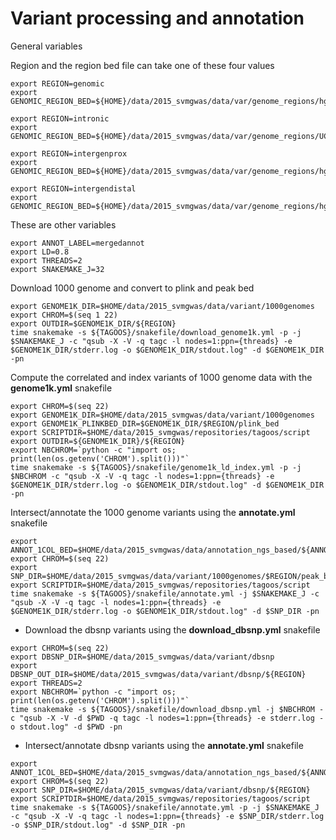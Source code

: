 # Variant  processing and annotation

General variables

Region and the region bed file can take one of these four values

~~~
export REGION=genomic
export GENOMIC_REGION_BED=${HOME}/data/2015_svmgwas/data/var/genome_regions/hg19.bed
~~~

~~~
export REGION=intronic
export GENOMIC_REGION_BED=${HOME}/data/2015_svmgwas/data/var/genome_regions/UCSC_hg19_intronsUTRexons.bed
~~~

~~~
export REGION=intergenprox
export GENOMIC_REGION_BED=${HOME}/data/2015_svmgwas/data/var/genome_regions/hg19_intergenic_proximal.bed
~~~

~~~
export REGION=intergendistal
export GENOMIC_REGION_BED=${HOME}/data/2015_svmgwas/data/var/genome_regions/hg19_intergenic_distal.bed
~~~

These are other variables

~~~
export ANNOT_LABEL=mergedannot
export LD=0.8
export THREADS=2
export SNAKEMAKE_J=32
~~~

Download 1000 genome and convert to plink and peak bed

~~~
export GENOME1K_DIR=$HOME/data/2015_svmgwas/data/variant/1000genomes
export CHROM=$(seq 1 22)
export OUTDIR=$GENOME1K_DIR/${REGION}
time snakemake -s ${TAGOOS}/snakefile/download_genome1k.yml -p -j $SNAKEMAKE_J -c "qsub -X -V -q tagc -l nodes=1:ppn={threads} -e $GENOME1K_DIR/stderr.log -o $GENOME1K_DIR/stdout.log" -d $GENOME1K_DIR -pn
~~~

Compute the correlated and index variants of 1000 genome data with the __genome1k.yml__ snakefile

~~~
export CHROM=$(seq 22)
export GENOME1K_DIR=$HOME/data/2015_svmgwas/data/variant/1000genomes
export GENOME1K_PLINKBED_DIR=$GENOME1K_DIR/$REGION/plink_bed
export SCRIPTDIR=$HOME/data/2015_svmgwas/repositories/tagoos/script
export OUTDIR=${GENOME1K_DIR}/${REGION}
export NBCHROM=`python -c "import os; print(len(os.getenv('CHROM').split()))"`
time snakemake -s ${TAGOOS}/snakefile/genome1k_ld_index.yml -p -j $NBCHROM -c "qsub -X -V -q tagc -l nodes=1:ppn={threads} -e $GENOME1K_DIR/stderr.log -o $GENOME1K_DIR/stdout.log" -d $GENOME1K_DIR -pn
~~~

Intersect/annotate the 1000 genome variants using the __annotate.yml__ snakefile

~~~
export ANNOT_1COL_BED=$HOME/data/2015_svmgwas/data/annotation_ngs_based/${ANNOT_LABEL}/${ANNOT_LABEL}_1col.bed
export CHROM=$(seq 22)
export SNP_DIR=$HOME/data/2015_svmgwas/data/variant/1000genomes/$REGION/peak_bed
export SCRIPTDIR=$HOME/data/2015_svmgwas/repositories/tagoos/script
time snakemake -s ${TAGOOS}/snakefile/annotate.yml -j $SNAKEMAKE_J -c "qsub -X -V -q tagc -l nodes=1:ppn={threads} -e $GENOME1K_DIR/stderr.log -o $GENOME1K_DIR/stdout.log" -d $SNP_DIR -pn
~~~

- Download the dbsnp variants using the __download_dbsnp.yml__ snakefile

~~~
export CHROM=$(seq 22)
export DBSNP_DIR=$HOME/data/2015_svmgwas/data/variant/dbsnp
export DBSNP_OUT_DIR=$HOME/data/2015_svmgwas/data/variant/dbsnp/${REGION}
export THREADS=2
export NBCHROM=`python -c "import os; print(len(os.getenv('CHROM').split()))"`
time snakemake -s ${TAGOOS}/snakefile/download_dbsnp.yml -j $NBCHROM -c "qsub -X -V -d $PWD -q tagc -l nodes=1:ppn={threads} -e stderr.log -o stdout.log" -d $PWD -pn
~~~

- Intersect/annotate dbsnp variants using the __annotate.yml__ snakefile

~~~
export ANNOT_1COL_BED=$HOME/data/2015_svmgwas/data/annotation_ngs_based/${ANNOT_LABEL}/${ANNOT_LABEL}.bed
export CHROM=$(seq 22)
export SNP_DIR=$HOME/data/2015_svmgwas/data/variant/dbsnp/${REGION}
export SCRIPTDIR=$HOME/data/2015_svmgwas/repositories/tagoos/script
time snakemake -s ${TAGOOS}/snakefile/annotate.yml -p -j $SNAKEMAKE_J -c "qsub -X -V -q tagc -l nodes=1:ppn={threads} -e $SNP_DIR/stderr.log -o $SNP_DIR/stdout.log" -d $SNP_DIR -pn
~~~


